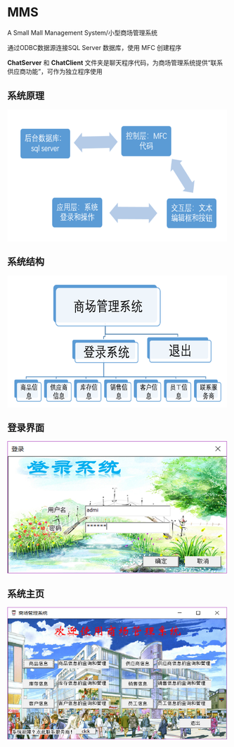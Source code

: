 # MMS
A Small Mall Management System/小型商场管理系统

通过ODBC数据源连接SQL Server 数据库，使用 MFC 创建程序

**ChatServer** 和 **ChatClient** 文件夹是聊天程序代码，为商场管理系统提供“联系供应商功能”，可作为独立程序使用

## 系统原理
<img src="./photo/system.png" width = "500" height = "300" alt="系统原理" align=center />

## 系统结构
<img src="./photo/level.png" width = "500" height = "300" alt="系统结构" align=center />

## 登录界面
<img src="./photo/login.png" width = "500" height = "300" alt="登录界面" align=center />

## 系统主页
<img src="./photo/index.png" width = "500" height = "300" alt="系统主页" align=center />
